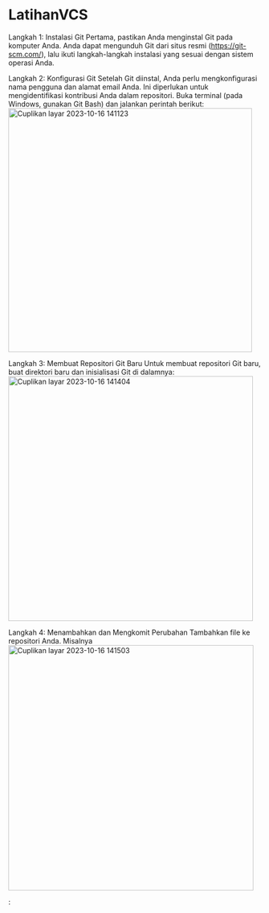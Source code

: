 # LatihanVCS

Langkah 1: Instalasi Git
Pertama, pastikan Anda menginstal Git pada komputer Anda. Anda dapat mengunduh Git dari situs resmi (https://git-scm.com/), lalu ikuti langkah-langkah instalasi yang sesuai dengan sistem operasi Anda.

Langkah 2: Konfigurasi Git
Setelah Git diinstal, Anda perlu mengkonfigurasi nama pengguna dan alamat email Anda. Ini diperlukan untuk mengidentifikasi kontribusi Anda dalam repositori. Buka terminal (pada Windows, gunakan Git Bash) dan jalankan perintah berikut:
<img width="485" alt="Cuplikan layar 2023-10-16 141123" src="https://github.com/MuhammadPrayoga/LatihanVCS/assets/147376352/584a9244-b4d8-45a9-9bca-281568b4afc9">

Langkah 3: Membuat Repositori Git Baru
Untuk membuat repositori Git baru, buat direktori baru dan inisialisasi Git di dalamnya:
<img width="487" alt="Cuplikan layar 2023-10-16 141404" src="https://github.com/MuhammadPrayoga/LatihanVCS/assets/147376352/7abb31d2-11e3-4e2c-9ec5-14e447a618a1">

Langkah 4: Menambahkan dan Mengkomit Perubahan
Tambahkan file ke repositori Anda. Misalnya
<img width="488" alt="Cuplikan layar 2023-10-16 141503" src="https://github.com/MuhammadPrayoga/LatihanVCS/assets/147376352/7cb20db1-20af-40f9-bd34-52092157d665">


:
